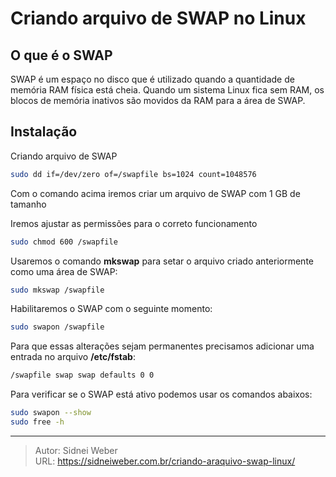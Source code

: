 # Criando arquivo de SWAP no Linux


## O que é o SWAP

SWAP é um espaço no disco que é utilizado quando a quantidade de memória RAM física está cheia. Quando um sistema Linux fica sem RAM, os blocos de memória inativos são movidos da RAM para a área de SWAP.

## Instalação

Criando arquivo de SWAP

```bash
sudo dd if=/dev/zero of=/swapfile bs=1024 count=1048576
```
Com o comando acima iremos criar um arquivo de SWAP com 1 GB de tamanho

Iremos ajustar as permissões para o correto funcionamento

```bash
sudo chmod 600 /swapfile
```

Usaremos o comando **mkswap** para setar o arquivo criado anteriormente como uma área de SWAP:

```bash
sudo mkswap /swapfile
```

Habilitaremos o SWAP com o seguinte momento:

```bash
sudo swapon /swapfile
```

Para que essas alterações sejam permanentes precisamos adicionar uma entrada no arquivo **/etc/fstab**:

```bash
/swapfile swap swap defaults 0 0
```

Para verificar se o SWAP está ativo podemos usar os comandos abaixos:

```bash
sudo swapon --show
sudo free -h
```

---

> Autor: Sidnei Weber  
> URL: https://sidneiweber.com.br/criando-araquivo-swap-linux/  

